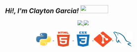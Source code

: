 ## *Hi!, I'm Clayton Garcia!* <a href="https://www.linkedin.com/in/claaytongarcia/" target="_blank"><img src="https://img.shields.io/badge/LinkedIn-0077B5?style=for-the-badge&logo=linkedin&logoColor=white" height="26" width="90"></a> 

<div style="display: inline_block" align="center">
  <a href="https://github.com/Claayton">
  <img height="168em" src="https://github-readme-stats.vercel.app/api?username=Claayton&show_icons=true&theme=nord&include_all_commits=true&count_private=true"/>
  <img height="168em" src="https://github-readme-stats.vercel.app/api/top-langs/?username=Claayton&layout=compact&langs_count=7&theme=nord"/>
</div>
  
<div style="display: inline_block" align="center"><br>
  <img align="center" alt="Python" height="50" width="60" src="images/python-icon.svg">
  <img align="center" alt="HTML5" height="50" width="60" src="images/html5-icon.svg">
  <img align="center" alt="CSS3" height="50" width="60" src="images/css3-icon.svg">
  <img align="center" alt="Git" height="50" width="60" src="images/git-icon.svg">
  <img align="center" alt="MySQL" height="50" width="60" src="images/mysql-icon.svg">
</div>

